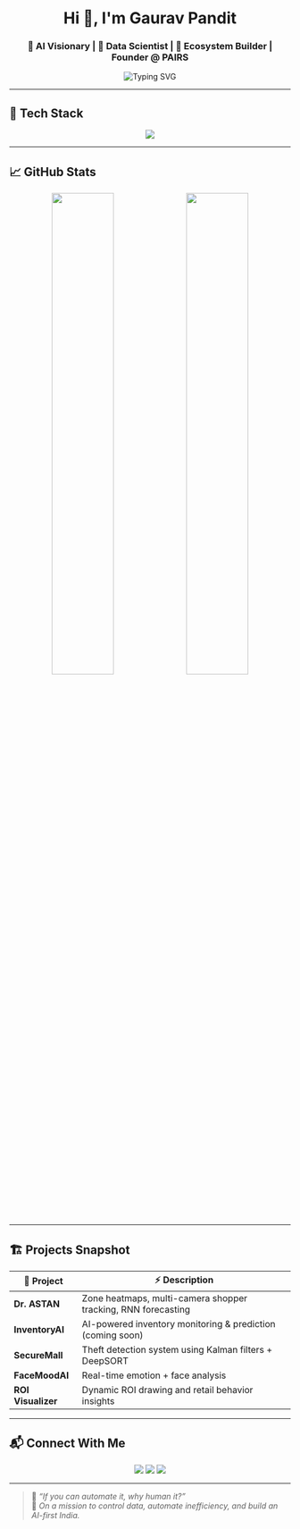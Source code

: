 <h1 align="center">Hi 👋, I'm Gaurav Pandit</h1>
<h3 align="center">🚀 AI Visionary | 🧠 Data Scientist | 🎯 Ecosystem Builder | Founder @ PAIRS</h3>

<p align="center">
  <img src="https://readme-typing-svg.herokuapp.com?font=Fira+Code&pause=1000&center=true&width=435&lines=Founder+of+PAIRS+%F0%9F%9A%80;Building+AI+Retail+Ecosystems+%F0%9F%93%88;Dreaming+Big.+Executing+Smart.;India's+Next+AI+Disruptor+%F0%9F%87%AE%F0%9F%87%B3" alt="Typing SVG" />
</p>

---

## 🧰 Tech Stack

<p align="center">
  <img src="https://skillicons.dev/icons?i=python,pytorch,opencv,flask,powerbi,yolo,github,vscode,linux,html,css,js" />
</p>

---

## 📈 GitHub Stats 

<p align="center">
  <img width="47%" src="https://github-readme-stats-git-masterrstaa-rickstaa.vercel.app/api?username=gauravpandit27&show_icons=true&theme=tokyonight&hide_border=true" />
  <img width="47%" src="https://github-readme-stats-git-masterrstaa-rickstaa.vercel.app/api/top-langs/?username=gauravpandit27&layout=compact&theme=tokyonight&hide_border=true" />
</p>

---


## 🏗️ Projects Snapshot

| 🚀 Project      | ⚡ Description |
|----------------|---------------|
| **Dr. ASTAN**  | Zone heatmaps, multi-camera shopper tracking, RNN forecasting |
| **InventoryAI**| AI-powered inventory monitoring & prediction (coming soon) |
| **SecureMall** | Theft detection system using Kalman filters + DeepSORT |
| **FaceMoodAI** | Real-time emotion + face analysis |
| **ROI Visualizer** | Dynamic ROI drawing and retail behavior insights |

---

## 📬 Connect With Me

<p align="center">
  <a href="https://linkedin.com/in/gauravpandit07"><img src="https://img.shields.io/badge/-LinkedIn-0A66C2?style=for-the-badge&logo=linkedin&logoColor=white" /></a>
  <a href="https://github.com/gauravpandit07"><img src="https://img.shields.io/badge/-GitHub-181717?style=for-the-badge&logo=github&logoColor=white" /></a>
  <a href="mailto:gauravpanditoffical@gmail.com"><img src="https://img.shields.io/badge/-Email-D14836?style=for-the-badge&logo=gmail&logoColor=white" /></a>
</p>

---

> 🧠 *“If you can automate it, why human it?”*  
> 💼 *On a mission to control data, automate inefficiency, and build an AI-first India.*
